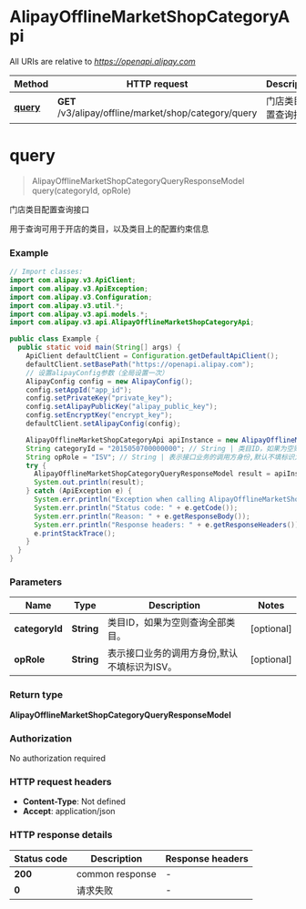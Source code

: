# AlipayOfflineMarketShopCategoryApi

All URIs are relative to *https://openapi.alipay.com*

| Method | HTTP request | Description |
|------------- | ------------- | -------------|
| [**query**](AlipayOfflineMarketShopCategoryApi.md#query) | **GET** /v3/alipay/offline/market/shop/category/query | 门店类目配置查询接口 |


<a name="query"></a>
# **query**
> AlipayOfflineMarketShopCategoryQueryResponseModel query(categoryId, opRole)

门店类目配置查询接口

用于查询可用于开店的类目，以及类目上的配置约束信息

### Example
```java
// Import classes:
import com.alipay.v3.ApiClient;
import com.alipay.v3.ApiException;
import com.alipay.v3.Configuration;
import com.alipay.v3.util.*;
import com.alipay.v3.api.models.*;
import com.alipay.v3.api.AlipayOfflineMarketShopCategoryApi;

public class Example {
  public static void main(String[] args) {
    ApiClient defaultClient = Configuration.getDefaultApiClient();
    defaultClient.setBasePath("https://openapi.alipay.com");
    // 设置alipayConfig参数（全局设置一次）
    AlipayConfig config = new AlipayConfig();
    config.setAppId("app_id");
    config.setPrivateKey("private_key");
    config.setAlipayPublicKey("alipay_public_key");
    config.setEncryptKey("encrypt_key");
    defaultClient.setAlipayConfig(config);

    AlipayOfflineMarketShopCategoryApi apiInstance = new AlipayOfflineMarketShopCategoryApi(defaultClient);
    String categoryId = "2015050700000000"; // String | 类目ID，如果为空则查询全部类目。
    String opRole = "ISV"; // String | 表示接口业务的调用方身份,默认不填标识为ISV。
    try {
      AlipayOfflineMarketShopCategoryQueryResponseModel result = apiInstance.query(categoryId, opRole);
      System.out.println(result);
    } catch (ApiException e) {
      System.err.println("Exception when calling AlipayOfflineMarketShopCategoryApi#query");
      System.err.println("Status code: " + e.getCode());
      System.err.println("Reason: " + e.getResponseBody());
      System.err.println("Response headers: " + e.getResponseHeaders());
      e.printStackTrace();
    }
  }
}
```

### Parameters

| Name | Type | Description  | Notes |
|------------- | ------------- | ------------- | -------------|
| **categoryId** | **String**| 类目ID，如果为空则查询全部类目。 | [optional] |
| **opRole** | **String**| 表示接口业务的调用方身份,默认不填标识为ISV。 | [optional] |

### Return type

**AlipayOfflineMarketShopCategoryQueryResponseModel**

### Authorization

No authorization required

### HTTP request headers

 - **Content-Type**: Not defined
 - **Accept**: application/json

### HTTP response details
| Status code | Description | Response headers |
|-------------|-------------|------------------|
| **200** | common response |  -  |
| **0** | 请求失败 |  -  |

